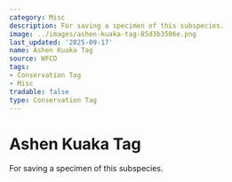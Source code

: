 ```yaml
---
category: Misc
description: For saving a specimen of this subspecies.
image: ../images/ashen-kuaka-tag-85d3b3506e.png
last_updated: '2025-09-17'
name: Ashen Kuaka Tag
source: WFCD
tags:
- Conservation Tag
- Misc
tradable: false
type: Conservation Tag
---
```


# Ashen Kuaka Tag

For saving a specimen of this subspecies.

